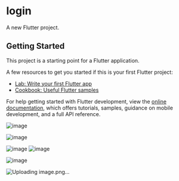 # login

A new Flutter project.

## Getting Started

This project is a starting point for a Flutter application.

A few resources to get you started if this is your first Flutter project:

- [Lab: Write your first Flutter app](https://docs.flutter.dev/get-started/codelab)
- [Cookbook: Useful Flutter samples](https://docs.flutter.dev/cookbook)

For help getting started with Flutter development, view the
[online documentation](https://docs.flutter.dev/), which offers tutorials,
samples, guidance on mobile development, and a full API reference.


![image](https://github.com/hagerkha/furniture/assets/131220220/67fb80b8-844d-4e50-9d14-4c8b6a889f4a)

![image](https://github.com/hagerkha/furniture/assets/131220220/6a3190b9-615a-4508-b974-7f5c7090977e)

![image](https://github.com/hagerkha/furniture/assets/131220220/8b3ae3ed-0994-4670-8046-046999f47033)
![image](https://github.com/hagerkha/furniture/assets/131220220/0fa91720-7882-493d-8754-fc2f2e582a82)


![image](https://github.com/hagerkha/furniture/assets/131220220/2aa6aa64-7535-4203-b8b4-da6485d5933e)

![Uploading image.png…]()
